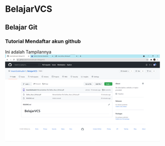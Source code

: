 # BelajarVCS
## Belajar Git 

### Tutorial Mendaftar akun github
Ini adalah Tampilannya
![Gambar](screenshot/SS1.png)